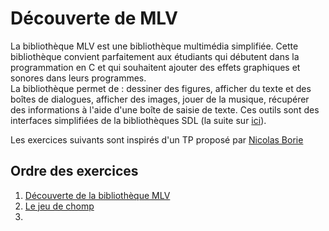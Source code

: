 # Découverte de MLV

La bibliothèque MLV est une bibliothèque multimédia simplifiée. Cette bibliothèque convient parfaitement aux étudiants
qui débutent dans la programmation en C et qui souhaitent ajouter des effets graphiques et sonores dans leurs programmes.  
La bibliothèque permet de : dessiner des figures, afficher du texte et des boîtes de dialogues, afficher des images, jouer
de la musique, récupérer des informations à l'aide d'une boîte de saisie de texte. Ces outils sont des interfaces simplifiées
de la bibliothèques SDL (la suite sur [ici](http://www-igm.univ-mlv.fr/~boussica/mlv/api/French/html/index.html)).

Les exercices suivants sont inspirés d'un TP proposé par [Nicolas Borie](www-igm.univ-mlv.fr/~borie/)

## Ordre des exercices

1. [Découverte de la bibliothèque MLV](rectangle/)
2. [Le jeu de chomp](chomp/)
3. 